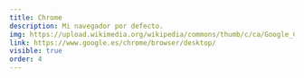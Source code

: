 ```yaml
---
title: Chrome
description: Mi navegador por defecto.
img: https://upload.wikimedia.org/wikipedia/commons/thumb/c/ca/Google_Chrome_for_Android_Icon_2016.svg/100px-Google_Chrome_for_Android_Icon_2016.svg.png
link: https://www.google.es/chrome/browser/desktop/
visible: true
order: 4
---
```

